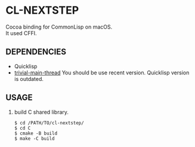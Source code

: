 # CL-NEXTSTEP

Cocoa binding for CommonLisp on macOS.  
It used CFFI.

## DEPENDENCIES
  * Quicklisp
  * [trivial-main-thread](https://github.com/Shinmera/trivial-main-thread) 
	You should be use recent version. Quicklisp version is outdated.

## USAGE

1. build C shared library.
   ```
   $ cd /PATH/TO/cl-nextstep/
   $ cd C
   $ cmake -B build
   $ make -C build
   ```

